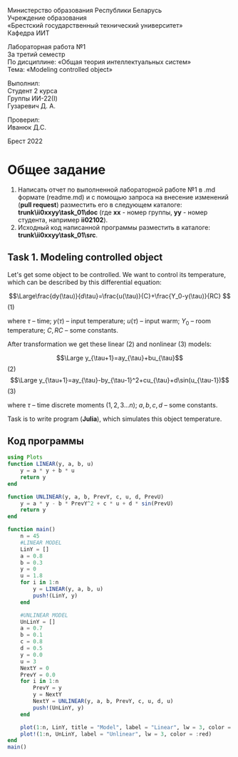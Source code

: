 Министерство образования Республики Беларусь <br/>
Учреждение образования <br/>
«Брестский государственный технический университет» <br/>
Кафедра ИИТ <br/>

Лабораторная работа №1 <br/>
За третий семестр <br/>
По дисциплине: «Общая теория интеллектуальных систем» <br/>
Тема: «Modeling controlled object» <br/>

Выполнил: <br/>
Студент 2 курса <br/>
Группы ИИ-22(I) <br/>
Гузаревич Д. А. <br/>

Проверил: <br/>
Иванюк Д.С. <br/>

Брест 2022 <br/>

# Общее задание #
1. Написать отчет по выполненной лабораторной работе №1 в .md формате (readme.md) и с помощью запроса на внесение изменений (**pull request**) разместить его в следующем каталоге: **trunk\ii0xxyy\task_01\doc** (где **xx** - номер группы, **yy** - номер студента, например **ii02102**).
2. Исходный код написанной программы разместить в каталоге: **trunk\ii0xxyy\task_01\src**.

## Task 1. Modeling controlled object ##
Let's get some object to be controlled. We want to control its temperature, which can be described by this differential equation:

$$\Large\frac{dy(\tau)}{d\tau}=\frac{u(\tau)}{C}+\frac{Y_0-y(\tau)}{RC} $$ (1)

where $\tau$ – time; $y(\tau)$ – input temperature; $u(\tau)$ – input warm; $Y_0$ – room temperature; $C,RC$ – some constants.

After transformation we get these linear (2) and nonlinear (3) models:

$$\Large y_{\tau+1}=ay_{\tau}+bu_{\tau}$$ (2)
$$\Large y_{\tau+1}=ay_{\tau}-by_{\tau-1}^2+cu_{\tau}+d\sin(u_{\tau-1})$$ (3)

where $\tau$ – time discrete moments ($1,2,3{\dots}n$); $a,b,c,d$ – some constants.

Task is to write program (**Julia**), which simulates this object temperature.


## Код программы ##


``` julia
using Plots
function LINEAR(y, a, b, u)
    y = a * y + b * u
    return y
end

function UNLINEAR(y, a, b, PrevY, c, u, d, PrevU)
    y = a * y - b * PrevY^2 + c * u + d * sin(PrevU)
    return y
end

function main()
    n = 45
    #LINEAR MODEL
    LinY = []
    a = 0.8
    b = 0.3
    y = 0
    u = 1.8
    for i in 1:n 
        y = LINEAR(y, a, b, u)
        push!(LinY, y)
    end

    #UNLINEAR MODEL
    UnLinY = []
    a = 0.7
    b = 0.1
    c = 0.8
    d = 0.5
    y = 0.0
    u = 3
    NextY = 0
    PrevY = 0.0
    for i in 1:n
        PrevY = y
        y = NextY
        NextY = UNLINEAR(y, a, b, PrevY, c, u, d, u)
        push!(UnLinY, y)
    end

    plot(1:n, LinY, title = "Model", label = "Linear", lw = 3, color = :green)
    plot!(1:n, UnLinY, label = "Unlinear", lw = 3, color = :red)
end
main()
```